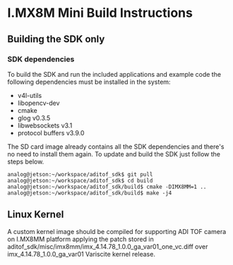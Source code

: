 # I.MX8M Mini Build Instructions


## Building the SDK only

### SDK dependencies
To build the SDK and run the included applications and example code the following dependencies must be installed in the system:
 - v4l-utils
 - libopencv-dev
 - cmake
 - glog v0.3.5
 - libwebsockets v3.1
 - protocol buffers v3.9.0

The SD card image already contains all the SDK dependencies and there's no need to install them again. To update and build the SDK just follow the steps below.

```console
analog@jetson:~/workspace/aditof_sdk$ git pull
analog@jetson:~/workspace/aditof_sdk$ cd build
analog@jetson:~/workspace/aditof_sdk/build$ cmake -DIMX8MM=1 ..
analog@jetson:~/workspace/aditof_sdk/build$ make -j4
```

## Linux Kernel
A custom kernel image should be compiled for supporting ADI TOF camera on I.MX8MM platform applying the patch
stored in aditof_sdk/misc/imx8mm/imx_4.14.78_1.0.0_ga_var01_one_vc.diff over imx_4.14.78_1.0.0_ga_var01 Variscite kernel release.
